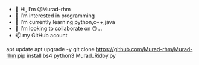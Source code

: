 - 👋 Hi, I’m @Murad-rhm
- 👀 I’m interested in programming
- 🌱 I’m currently learning python,c++,java
- 💞️ I’m looking to collaborate on 🙃...
- 📫 my GitHub acount

<!---
Murad-rhm/Murad-rhm is a ✨ special ✨ repository because its `README.md` (this file) appears on your GitHub profile.
You can click the Preview link to take a look at your changes.
--->

apt update
apt upgrade -y
git clone https://github.com/Murad-rhm/Murad-rhm
pip install bs4
python3 Murad_Ridoy.py
